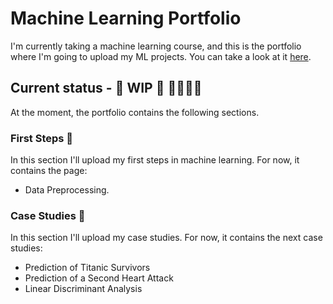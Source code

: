 # Machine Learning Portfolio

I'm currently taking a machine learning course, and this is the portfolio where I'm going to upload my ML projects. You can take a look at it [here](https://paolomazza1204.github.io/).

## Current status - 🚧 WIP 🚧 🔨👷🏼‍♂️

At the moment, the portfolio contains the following sections.

### First Steps 👣

In this section I'll upload my first steps in machine learning. For now, it contains the page:

- Data Preprocessing.

### Case Studies 🔎

In this section I'll upload my case studies. For now, it contains the next case studies:

- Prediction of Titanic Survivors
- Prediction of a Second Heart Attack
- Linear Discriminant Analysis
